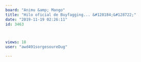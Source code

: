 ```yaml
---
board: "Animu &amp; Mango"
title: "Hilo oficial de Buyfagging... &#128184;&#128722;"
date: "2019-11-19 02:26:11"
id: 3463



views: 18
user: "awd491sorgesoureDug"

---
```

